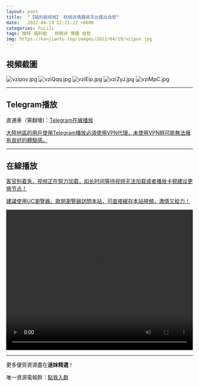 ```yaml
---
layout: post
title:  "【福利姬视频】 桃桃谷情趣装天台露出自慰"
date:   2022-04-19 12:21:22 +0800
categories: FuLiJi
tags: 推特 福利姬   桃桃谷 情趣 自慰
img: https://kanjiantu.top/images/2022/04/19/vzipov.jpg
---
```



## 視頻截圖

![vzipov.jpg](https://kanjiantu.top/images/2022/04/19/vzipov.jpg)
![vziQqq.jpg](https://kanjiantu.top/images/2022/04/19/vziQqq.jpg)
![vziEip.jpg](https://kanjiantu.top/images/2022/04/19/vziEip.jpg)
![vziZyJ.jpg](https://kanjiantu.top/images/2022/04/19/vziZyJ.jpg)
![vziMpC.jpg](https://kanjiantu.top/images/2022/04/19/vziMpC.jpg)

* * *
## Telegram播放

直通車（需翻墻)：[Telegram在線播放](https://t.me/mimeijingxuan/783)


<u>大陸地區的用戶使用Telegram播放必須使用VPN代理，未使用VPN時可能無法擁有良好的體驗感。</u> 
* * *
## 在線播放
<u>客官别着急，视频正在努力加载，如长时间等待视频无法加载或者播放卡顿建议更换节点！</u>

<u>建議使用UC瀏覽器、歐朋瀏覽器訪問本站，可直接緩存本站視頻，激情又給力！</u>
<center><video src="https://cdn.publer.io/uploads/videos/625d9a04db27975979cbe63a/88dfcd0360ef38a9cf239cbd40e3828c.mp4" width="100%" height="380px" controls="controls"></video></center>

* * *
更多優質資源盡在**迷妹精選**！

唯一資源電報群：[點我入群](https://t.me/mimeijingxuan)


